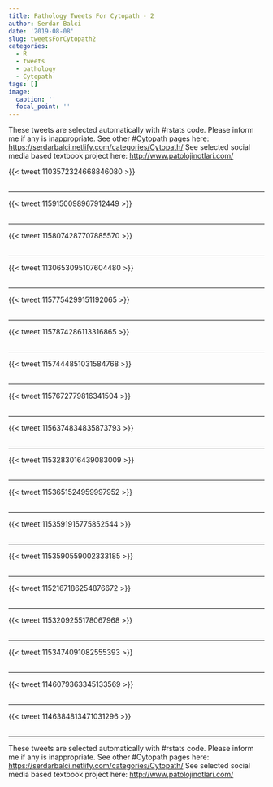 ```yaml
---
title: Pathology Tweets For Cytopath - 2
author: Serdar Balci
date: '2019-08-08'
slug: tweetsForCytopath2
categories:
  - R
  - tweets
  - pathology
  - Cytopath
tags: []
image:
  caption: ''
  focal_point: ''
---
```



These tweets are selected automatically with #rstats code. Please inform me if any is inappropriate.
See other #Cytopath pages here: https://serdarbalci.netlify.com/categories/Cytopath/ 
See selected social media based textbook project here: http://www.patolojinotlari.com/

{{< tweet 1103572324668846080 >}}
<br>
<br>
<hr>
{{< tweet 1159150098967912449 >}}
<br>
<br>
<hr>
{{< tweet 1158074287707885570 >}}
<br>
<br>
<hr>
{{< tweet 1130653095107604480 >}}
<br>
<br>
<hr>
{{< tweet 1157754299151192065 >}}
<br>
<br>
<hr>
{{< tweet 1157874286113316865 >}}
<br>
<br>
<hr>
{{< tweet 1157444851031584768 >}}
<br>
<br>
<hr>
{{< tweet 1157672779816341504 >}}
<br>
<br>
<hr>
{{< tweet 1156374834835873793 >}}
<br>
<br>
<hr>
{{< tweet 1153283016439083009 >}}
<br>
<br>
<hr>
{{< tweet 1153651524959997952 >}}
<br>
<br>
<hr>
{{< tweet 1153591915775852544 >}}
<br>
<br>
<hr>
{{< tweet 1153590559002333185 >}}
<br>
<br>
<hr>
{{< tweet 1152167186254876672 >}}
<br>
<br>
<hr>
{{< tweet 1153209255178067968 >}}
<br>
<br>
<hr>
{{< tweet 1153474091082555393 >}}
<br>
<br>
<hr>
{{< tweet 1146079363345133569 >}}
<br>
<br>
<hr>
{{< tweet 1146384813471031296 >}}
<br>
<br>
<hr>


These tweets are selected automatically with #rstats code. Please inform me if any is inappropriate.
See other #Cytopath pages here: https://serdarbalci.netlify.com/categories/Cytopath/ 
See selected social media based textbook project here: http://www.patolojinotlari.com/
